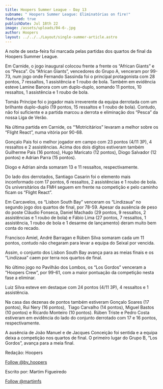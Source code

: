 ```yaml
---
title: Hoopers Summer League - Day 13
subname: " Hoopers Summer League: Eliminatórias on fire!"
featured: true
publishDate: Jul 18th 22
image: /assets/uploads/04-6-.jpg
author: Hoopers
layout: ../../../Layout/single-summer-article.astro
---
```

<!--StartFragment-->

A noite de sexta-feira foi marcada pelas partidas dos quartos de final da Hoopers Summer League.

Em Carnide, o jogo inaugural colocou frente a frente os “African Giants” e os “Pesca”. Os “African Giants”, vencedores do Grupo A, venceram por 99-73, num jogo onde Fernando Sassinda foi o principal protagonista com 28 pontos, 7 ressaltos, 1 assistência e 1 roubo de bola. Também em evidência esteve Lamine Banora com um duplo-duplo, somando 11 pontos, 10 ressaltos, 1 assistência e 1 roubo de bola.

Tomás Príncipe foi o jogador mais irreverente da equipa derrotada com um brilhante duplo-duplo (19 pontos, 15 ressaltos e 1 roubo de bola). Contudo, não foi suficiente e a partida marcou a derrota e eliminação dos “Pesca” da nossa Liga de Verão. 

Na última partida em Carnide, os “‘Motricitários” levaram a melhor sobre os “Flight React”, numa vitória por 90-68.

Gonçalo Pais foi o melhor jogador em campo com 23 pontos (4/11 3P), 4 ressaltos e 2 assistências. Acima dos dois dígitos estiveram também Guilherme Pais (16 pontos), Hugo Maricato (12 pontos), Diogo Salvador (12 pontos) e Adrian Parra (15 pontos). 

Diogo e Adrian ainda somaram 13 e 11 ressaltos, respectivamente. 

Do lado dos derrotados, Santiago Casarin foi o elemento mais inconformado com 17 pontos, 6 ressaltos, 2 assistências e 1 roubo de bola. Os universitários da FMH seguem em frente na competição e pelo caminho ficam os “Flight React”.

Em Carcavelos, os “Lisbon South Bay” venceram os “Lindizaua” no segundo jogo dos quartos de final, por 78-59. Apesar da ausência de peso do poste Cláudio Fonseca, Daniel Machado (29 pontos, 9 ressaltos, 2 assistências e 1 roubo de bola) e Fábio Lima (27 pontos, 7 ressaltos, 1 assistência, 1 roubo de bola e 1 desarme de lançamento) deram muito bem conta do recado. 

Francisco Amiel, André Barragan e Rúben Silva somaram cada um 11 pontos, contudo não chegaram para levar a equipa do Seixal por vencida. 

Assim, o conjunto dos Lisbon South Bay avança para as meias finais e os “Lindizaua” caem por terra nos quartos de final. 

No último jogo no Pavilhão dos Lombos, os “Los Gordos” venceram a ”Hoopers Crew”, por 99-61, com a maior pontuação da competição nesta fase a eliminar. 

Luiz Silva esteve em destaque com 24 pontos (4/11 3P), 4 ressaltos e 1 assistência. 

Na casa das dezenas de pontos também estiveram Gonçalo Soares (17 pontos), Rui Nery (16 pontos),  Tiago Carvalho (14 pontos), Miguel Bastos (10 pontos) e Ricardo Monteiro (10 pontos). Rúben Triste e Pedro Costa estiveram em evidência do lado do conjunto derrotado com 17 e 16 pontos, respectivamente. 

A ausência de João Manuel e de Jacques Conceição foi sentida e a equipa deixa a competição nos quartos de final. O primeiro lugar do Grupo B, “Los Gordos”, avança para a meia final. 

Redação: Hoopers

<a href="https://twitter.com/by_hoopers?ref_src=twsrc%5Etfw" class="twitter-follow-button" data-show-count="false">Follow @by_hoopers</a><script async src="https://platform.twitter.com/widgets.js" charset="utf-8"></script>

Escrito por: Martim Figueiredo

<a href="https://twitter.com/martimfs?ref_src=twsrc%5Etfw" class="twitter-follow-button" data-show-count="false">Follow @martimfs</a><script async src="https://platform.twitter.com/widgets.js" charset="utf-8"></script>

<!--EndFragment-->